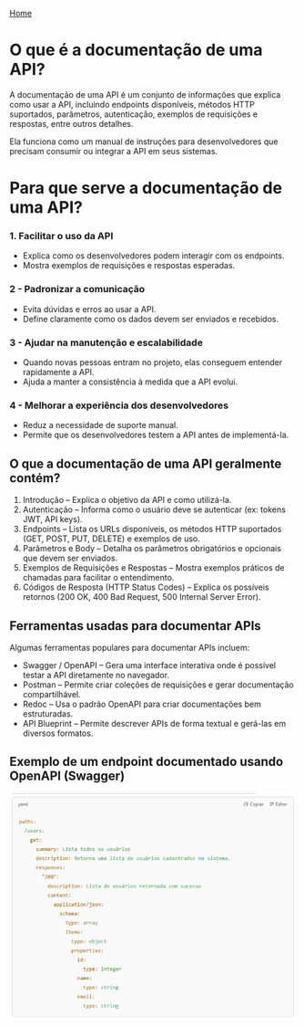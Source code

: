 <div> 
<p><a href="https://github.com/JosiTubaroski/WEB-API-com-.NET-8-e-SQL-Server">Home</a></p>
</div> 

# O que é a documentação de uma API?

A documentação de uma API é um conjunto de informações que explica como usar a API, incluindo endpoints disponíveis, métodos HTTP suportados, parâmetros, autenticação, exemplos de requisições e respostas, entre outros detalhes.

Ela funciona como um manual de instruções para desenvolvedores que precisam consumir ou integrar a API em seus sistemas.

# Para que serve a documentação de uma API?

### 1. Facilitar o uso da API

- Explica como os desenvolvedores podem interagir com os endpoints.
- Mostra exemplos de requisições e respostas esperadas.

### 2 - Padronizar a comunicação

- Evita dúvidas e erros ao usar a API.
- Define claramente como os dados devem ser enviados e recebidos.

### 3 - Ajudar na manutenção e escalabilidade

- Quando novas pessoas entram no projeto, elas conseguem entender rapidamente a API.
- Ajuda a manter a consistência à medida que a API evolui.

### 4 - Melhorar a experiência dos desenvolvedores

- Reduz a necessidade de suporte manual.
- Permite que os desenvolvedores testem a API antes de implementá-la.

## O que a documentação de uma API geralmente contém?

1. Introdução – Explica o objetivo da API e como utilizá-la.
2. Autenticação – Informa como o usuário deve se autenticar (ex: tokens JWT, API keys).
3. Endpoints – Lista os URLs disponíveis, os métodos HTTP suportados (GET, POST, PUT, DELETE) e exemplos de uso.
4. Parâmetros e Body – Detalha os parâmetros obrigatórios e opcionais que devem ser enviados.
5. Exemplos de Requisições e Respostas – Mostra exemplos práticos de chamadas para facilitar o entendimento.
6. Códigos de Resposta (HTTP Status Codes) – Explica os possíveis retornos (200 OK, 400 Bad Request, 500 Internal Server Error).

## Ferramentas usadas para documentar APIs

Algumas ferramentas populares para documentar APIs incluem:

- Swagger / OpenAPI – Gera uma interface interativa onde é possível testar a API diretamente no navegador.
- Postman – Permite criar coleções de requisições e gerar documentação compartilhável.
- Redoc – Usa o padrão OpenAPI para criar documentações bem estruturadas.
- API Blueprint – Permite descrever APIs de forma textual e gerá-las em diversos formatos.

## Exemplo de um endpoint documentado usando OpenAPI (Swagger)

<img src="https://github.com/JosiTubaroski/Documento_API/blob/main/img/05_Documento_Yaml.png"/>







